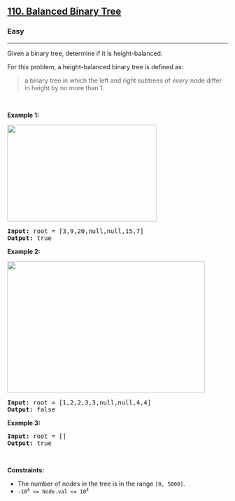 <h2><a href="https://leetcode.com/problems/balanced-binary-tree/">110. Balanced Binary Tree</a></h2><h3>Easy</h3><hr><div style="user-select: auto;"><p style="user-select: auto;">Given a binary tree, determine if it is height-balanced.</p>

<p style="user-select: auto;">For this problem, a height-balanced binary tree is defined as:</p>

<blockquote style="user-select: auto;">
<p style="user-select: auto;">a binary tree in which the left and right subtrees of <em style="user-select: auto;">every</em> node differ in height by no more than 1.</p>
</blockquote>

<p style="user-select: auto;">&nbsp;</p>
<p style="user-select: auto;"><strong style="user-select: auto;">Example 1:</strong></p>
<img alt="" src="https://assets.leetcode.com/uploads/2020/10/06/balance_1.jpg" style="width: 342px; height: 221px; user-select: auto;">
<pre style="user-select: auto;"><strong style="user-select: auto;">Input:</strong> root = [3,9,20,null,null,15,7]
<strong style="user-select: auto;">Output:</strong> true
</pre>

<p style="user-select: auto;"><strong style="user-select: auto;">Example 2:</strong></p>
<img alt="" src="https://assets.leetcode.com/uploads/2020/10/06/balance_2.jpg" style="width: 452px; height: 301px; user-select: auto;">
<pre style="user-select: auto;"><strong style="user-select: auto;">Input:</strong> root = [1,2,2,3,3,null,null,4,4]
<strong style="user-select: auto;">Output:</strong> false
</pre>

<p style="user-select: auto;"><strong style="user-select: auto;">Example 3:</strong></p>

<pre style="user-select: auto;"><strong style="user-select: auto;">Input:</strong> root = []
<strong style="user-select: auto;">Output:</strong> true
</pre>

<p style="user-select: auto;">&nbsp;</p>
<p style="user-select: auto;"><strong style="user-select: auto;">Constraints:</strong></p>

<ul style="user-select: auto;">
	<li style="user-select: auto;">The number of nodes in the tree is in the range <code style="user-select: auto;">[0, 5000]</code>.</li>
	<li style="user-select: auto;"><code style="user-select: auto;">-10<sup style="user-select: auto;">4</sup> &lt;= Node.val &lt;= 10<sup style="user-select: auto;">4</sup></code></li>
</ul>
</div>